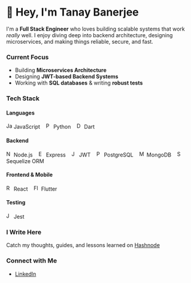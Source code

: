 # 👋 Hey, I'm Tanay Banerjee

I'm a **Full Stack Engineer** who loves building scalable systems that work *really* well. I enjoy diving deep into backend architecture, designing microservices, and making things reliable, secure, and fast.

### Current Focus
- Building **Microservices Architecture**  
- Designing **JWT-based Backend Systems**  
- Working with **SQL databases** & writing **robust tests**

### Tech Stack

#### Languages  
<img src="https://cdn.jsdelivr.net/gh/devicons/devicon/icons/javascript/javascript-original.svg" alt="JavaScript" width="16"/> JavaScript &nbsp;&nbsp;
<img src="https://cdn.jsdelivr.net/gh/devicons/devicon/icons/python/python-original.svg" alt="Python" width="16"/> Python &nbsp;&nbsp;
<img src="https://cdn.jsdelivr.net/gh/devicons/devicon/icons/dart/dart-original.svg" alt="Dart" width="16"/> Dart

#### Backend  
<img src="https://cdn.jsdelivr.net/gh/devicons/devicon/icons/nodejs/nodejs-original.svg" alt="Node.js" width="16"/> Node.js &nbsp;&nbsp;
<img src="https://cdn.jsdelivr.net/gh/devicons/devicon/icons/express/express-original.svg" alt="Express" width="16"/> Express &nbsp;&nbsp;
<img src="https://img.shields.io/badge/JWT-black?style=flat&logo=jsonwebtokens&logoColor=white" alt="JWT" height="16"/> JWT &nbsp;&nbsp;
<img src="https://cdn.jsdelivr.net/gh/devicons/devicon/icons/postgresql/postgresql-original.svg" alt="PostgreSQL" width="16"/> PostgreSQL &nbsp;&nbsp;
<img src="https://cdn.jsdelivr.net/gh/devicons/devicon/icons/mongodb/mongodb-original.svg" alt="MongoDB" width="16"/> MongoDB &nbsp;&nbsp;
<img src="https://avatars.githubusercontent.com/u/82084621?s=200&v=4" alt="Sequelize" width="16"/> Sequelize ORM

#### Frontend & Mobile  
<img src="https://cdn.jsdelivr.net/gh/devicons/devicon/icons/react/react-original.svg" alt="React" width="16"/> React &nbsp;&nbsp;
<img src="https://cdn.jsdelivr.net/gh/devicons/devicon/icons/flutter/flutter-original.svg" alt="Flutter" width="16"/> Flutter

#### Testing  
<img src="https://cdn.jsdelivr.net/gh/devicons/devicon/icons/jest/jest-plain.svg" alt="Jest" width="16"/> Jest

### I Write Here  
Catch my thoughts, guides, and lessons learned on [Hashnode](https://iamtanaybanerjee.hashnode.dev/)

### Connect with Me  
- [LinkedIn](https://www.linkedin.com/in/tanaybanerjeedev)

